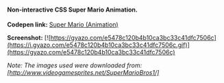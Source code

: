 #### Non-interactive CSS Super Mario Animation.
**Codepen link:** [Super Mario (Animation)](http://codepen.io/LantareCode/full/dOXmBJ/)

**Screenshot:**
[![https://gyazo.com/e5478c120b4b10ca3bc33c41dfc7506c](https://i.gyazo.com/e5478c120b4b10ca3bc33c41dfc7506c.gif)](https://gyazo.com/e5478c120b4b10ca3bc33c41dfc7506c)

_Note: The images used were downloaded from: [http://www.videogamesprites.net/SuperMarioBros1/]_
